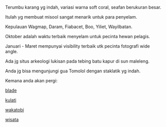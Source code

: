 Terumbu karang yg indah, variasi warna soft coral, seafan berukuran besar.

Itulah yg membuat misool sangat menarik untuk para penyelam.

Kepulauan Wagmap, Daram, Fiabacet, Boo, Yiliet, Wayilbatan.

Oktober adalah waktu terbaik menyelam untuk pecinta hewan pelagis.

Januari - Maret mempunyai visibility terbaik utk pecinta fotografi wide angle.

Ada jg situs arkeologi lukisan pada tebing batu kapur di sun maleleng.

Anda jg bisa mengunjungi gua Tomolol dengan staklatik yg indah.

Kemana anda akan pergi:

[blade](../../wakatobi/blade.md)

[kulati](../../wakatobi/kulati.md)

[wakatobi](../../wakatobi/wakatobi.md)

[wisata](../../wisata.md)




